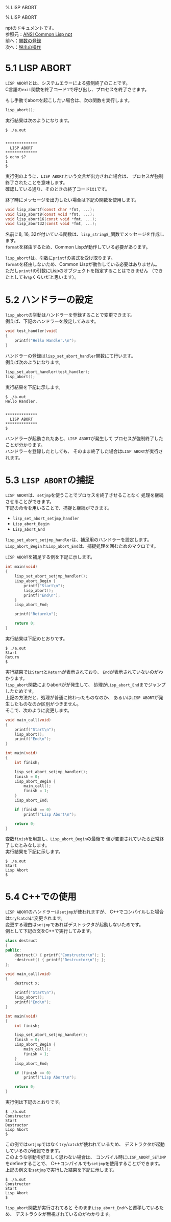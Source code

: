 % LISP ABORT

% LISP ABORT

nptのドキュメントです。  
参照元：[ANSI Common Lisp npt](index.html)  
前へ：[関数の登録](B4_Registering.html)  
次へ：[脱出の操作](B6_Operations.html)


# 5.1 LISP ABORT

`LISP ABORT`とは、システムエラーによる強制終了のことです。  
C言語の`exit`関数を終了コード`1`で呼び出し、プロセスを終了させます。

もし手動でabortを起こしたい場合は、次の関数を実行します。

```c
lisp_abort();
```

実行結果は次のようになります。

```
$ ./a.out


**************
  LISP ABORT
**************
$ echo $?
1
$
```

実行例のように、`LISP ABORT`という文言が出力された場合は、
プロセスが強制終了されたことを意味します。  
確認している通り、そのときの終了コードは`1`です。

終了時にメッセージを出力したい場合は下記の関数を使用します。

```c
void lisp_abortf(const char *fmt, ...);
void lisp_abort8(const void *fmt, ...);
void lisp_abort16(const void *fmt, ...);
void lisp_abort32(const void *fmt, ...);
```

名前に8, 16, 32が付いている関数は、`lisp_string8_`関数でメッセージを作成します。  
`format`を経由するため、Common Lispが動作している必要があります。

`lisp_abortf`は、引数に`printf`の書式を受け取ります。  
`format`を経由しないため、Common Lispが動作している必要はありません。  
ただし`printf`の引数にLispのオブジェクトを指定することはできません
（できたとしても`%p`くらいだと思います）。  


# 5.2 ハンドラーの設定

`lisp_abort`の挙動はハンドラーを登録することで変更できます。  
例えば、下記のハンドラーを設定してみます。

```c
void test_handler(void)
{
	printf("Hello Handler.\n");
}
```

ハンドラーの登録は`lisp_set_abort_handler`関数にて行います。  
例えば次のようになります。

```c
lisp_set_abort_handler(test_handler);
lisp_abort();
```

実行結果を下記に示します。

```
$ ./a.out
Hello Handler.


**************
  LISP ABORT
**************
$
```

ハンドラーが起動されたあと、`LISP ABORT`が発生して
プロセスが強制終了したことが分かります。    
ハンドラーを登録したとしても、
そのまま終了した場合は`LISP ABORT`が実行されます。


# 5.3 `LISP ABORT`の捕捉

`LISP ABORT`は、`setjmp`を使うことでプロセスを終了させることなく
処理を継続させることができます。  
下記の命令を用いることで、捕捉と継続ができます。

- `lisp_set_abort_setjmp_handler`
- `Lisp_abort_Begin`
- `Lisp_abort_End`

`lisp_set_abort_setjmp_handler`は、補足用のハンドラーを設定します。  
`Lisp_abort_Begin`と`Lisp_abort_End`は、捕捉処理を囲むためのマクロです。

`LISP ABORT`を補足する例を下記に示します。

```c
int main(void)
{
    lisp_set_abort_setjmp_handler();
    Lisp_abort_Begin {
        printf("Start\n");
        lisp_abort();
        printf("End\n");
    }
    Lisp_abort_End;

    printf("Return\n");

    return 0;
}
```

実行結果は下記のとおりです。

```
$ ./a.out
Start
Return
$
```

実行結果では`Start`と`Return`が表示されており、
`End`が表示されていないのがわかります。  
`lisp_abort`関数によりabortがが発生して、
処理が`Lisp_abort_End`までジャンプしたためです。  
上記の方法だと、処理が普通に終わったものなのか、
あるいは`LISP ABORT`が発生したものなのか区別がつきません。  
そこで、次のように変更します。

```c
void main_call(void)
{
    printf("Start\n");
    lisp_abort();
    printf("End\n");
}

int main(void)
{
    int finish;

    lisp_set_abort_setjmp_handler();
    finish = 0;
    Lisp_abort_Begin {
        main_call();
        finish = 1;
    }
    Lisp_abort_End;

    if (finish == 0)
        printf("Lisp Abort\n");

    return 0;
}
```

変数`finish`を用意し、`Lisp_abort_Begin`の最後で
値が変更されていたら正常終了したとみなします。  
実行結果を下記に示します。

```
$ ./a.out
Start
Lisp Abort
$
```


# 5.4 C++での使用

`LISP ABORT`のハンドラーは`setjmp`が使われますが、
C++でコンパイルした場合は`try`/`catch`に変更されます。  
変更する理由は`setjmp`であればデストラクタが起動しないためです。  
例として下記の文をC++で実行してみます。

```cpp
class destruct
{
public:
    destruct() { printf("Constructor\n"); };
    ~destruct() { printf("Destructor\n"); };
};

void main_call(void)
{
    destruct x;

    printf("Start\n");
    lisp_abort();
    printf("End\n");
}

int main(void)
{
    int finish;

    lisp_set_abort_setjmp_handler();
    finish = 0;
    Lisp_abort_Begin {
        main_call();
        finish = 1;
    }
    Lisp_abort_End;

    if (finish == 0)
        printf("Lisp Abort\n");

    return 0;
}
```

実行例は下記のとおりです。

```
$ ./a.out
Constructor
Start
Destructor
Lisp Abort
$
```

この例では`setjmp`ではなく`try`/`catch`が使われているため、
デストラクタが起動しているのが確認できます。  
このような挙動を好ましく思わない場合は、
コンパイル時に`LISP_ABORT_SETJMP`をdefineすることで、
C++コンパイルでも`setjmp`を使用することができます。  
上記の例文を`setjmp`で実行した結果を下記に示します。

```
$ ./a.out
Constructor
Start
Lisp Abort
$
```

`lisp_abort`関数が実行されてると
そのまま`Lisp_abort_End`へと遷移しているため、
デストラクタが無視されているのがわかります。
